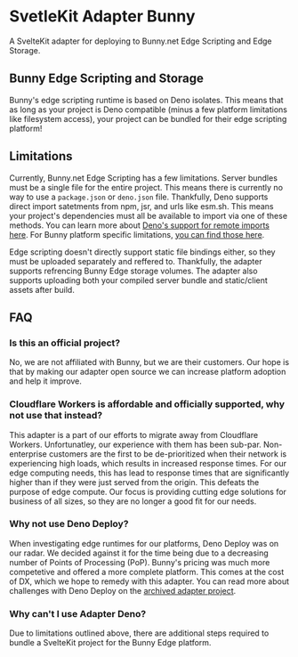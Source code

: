 # SvetleKit Adapter Bunny

A SvelteKit adapter for deploying to Bunny.net Edge Scripting and Edge Storage.

## Bunny Edge Scripting and Storage

Bunny's edge scripting runtime is based on Deno isolates. This means that as long as your project is Deno compatible (minus a few platform limitations like filesystem access), your project can be bundled for their edge scripting platform!

## Limitations

Currently, Bunny.net Edge Scripting has a few limitations. Server bundles must be a single file for the entire project. This means there is currently no way to use a `package.json` or `deno.json` file. Thankfully, Deno supports direct import satetments from npm, jsr, and urls like esm.sh. This means your project's dependencies must all be available to import via one of these methods. You can learn more about [Deno's support for remote imports here](https://docs.deno.com/runtime/fundamentals/modules/#importing-third-party-modules-and-libraries). For Bunny platform specific limitations, [you can find those here](https://docs.bunny.net/docs/edge-scripting-limits).

Edge scripting doesn't directly support static file bindings either, so they must be uploaded separately and reffered to. Thankfully, the adapter supports refrencing Bunny Edge storage volumes. The adapter also supports uploading both your compiled server bundle and static/client assets after build.

## FAQ

### Is this an official project?

No, we are not affiliated with Bunny, but we are their customers. Our hope is that by making our adapter open source we can increase platform adoption and help it improve.

### Cloudflare Workers is affordable and officially supported, why not use that instead?

This adapter is a part of our efforts to migrate away from Cloudflare Workers. Unfortunatley, our experience with them has been sub-par. Non-enterprise customers are the first to be de-prioritized when their network is experiencing high loads, which results in increased response times. For our edge computing needs, this has lead to response times that are significantly higher than if they were just served from the origin. This defeats the purpose of edge compute. Our focus is providing cutting edge solutions for business of all sizes, so they are no longer a good fit for our needs.

### Why not use Deno Deploy?

When investigating edge runtimes for our platforms, Deno Deploy was on our radar. We decided against it for the time being due to a decreasing number of Points of Processing (PoP). Bunny's pricing was much more competetive and offered a more complete platform. This comes at the cost of DX, which we hope to remedy with this adapter. You can read more about challenges with Deno Deploy on the [archived adapter project](https://github.com/dbushell/sveltekit-adapter-deno).

### Why can't I use Adapter Deno?

Due to limitations outlined above, there are additional steps required to bundle a SvelteKit project for the Bunny Edge platform.
